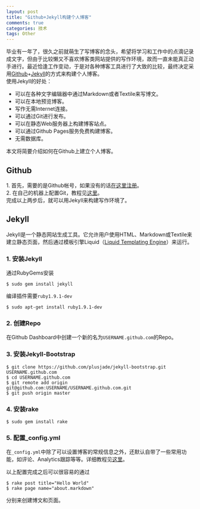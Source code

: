 ```yaml
---
layout: post
title: "Github+Jekyll构建个人博客"
comments: true
categories: 技术
tags: Other
---
```


毕业有一年了，很久之前就萌生了写博客的念头，希望将学习和工作中的点滴记录成文字，但由于比较懒又不喜欢博客类网站提供的写作环境，故而一直未能真正动手进行。最近恰逢工作变动，于是对各种博客工具进行了大致的比较，最终决定采用[Github](http://github.com)+[Jekyll](http://jekyllbootstrap.com/lessons/jekyll-introduction.html)的方式来构建个人博客。   
使用Jekyll的好处：

<ul>
<li>可以在各种文字编辑器中通过Markdown或者Textile来写博文。</li>
<li>可以在本地预览博客。</li>
<li>写作无需Internet连接。</li>
<li>可以通过Git进行发布。</li>
<li>可以在静态Web服务器上构建博客站点。</li>
<li>可以通过Github Pages服务免费构建博客。</li>
<li>无需数据库。</li>
</ul>

本文将简要介绍如何在Github上建立个人博客。

## Github
1\. 首先，需要的是Github帐号，如果没有的话[在这里注册](https://github.com/plans)。  
2\. 在自己的机器上配置Git，教程见[这里](http://help.github.com/linux-set-up-git/)。  
完成以上两步后，就可以用Jekyll来构建写作环境了。

## Jekyll
Jekyll是一个静态网站生成工具。它允许用户使用HTML、Markdown或Textile来建立静态页面，然后通过模板引擎Liquid（[Liquid Templating Engine](http://liquidmarkup.org)）来运行。  
### 1. 安装Jekyll
通过RubyGems安装

	$ sudo gem install jekyll

编译插件需要`ruby1.9.1-dev`

	$ sudo apt-get install ruby1.9.1-dev

### 2. 创建Repo
在Github Dashboard中创建一个新的名为`USERNAME.github.com`的Repo。

### 3. 安装Jekyll-Bootstrap
	$ git clone https://github.com/plusjade/jekyll-bootstrap.git USERNAME.github.com
	$ cd USERNAME.github.com
	$ git remote add origin git@github.com:USERNAME/USERNAME.github.com.git
	$ git push origin master

### 4. 安装rake
	$ sudo gem install rake

### 5. 配置\_config.yml
在`_config.yml`中除了可以设置博客的常规信息之外，还默认自带了一些常用功能，如评论、Analytics跟踪等等。详细教程见[这里](http://jekyllbootstrap.com/usage/blog-configuration.html)。

以上配置完成之后可以很容易的通过  

	$ rake post title="Hello World"
	$ rake page name="about.markdown"

分别来创建博文和页面。

